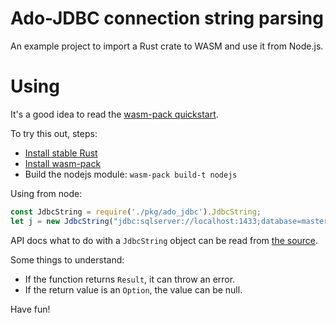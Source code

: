 # Ado-JDBC connection string parsing

An example project to import a Rust crate to WASM and use it from Node.js.

# Using

It's a good idea to read the [wasm-pack
quickstart](https://rustwasm.github.io/wasm-pack/book/quickstart.html).

To try this out, steps:

- [Install stable Rust](https://rustup.rs/)
- [Install wasm-pack](https://rustwasm.github.io/wasm-pack/installer/)
- Build the nodejs module: `wasm-pack build-t nodejs`

Using from node:

``` javascript
const JdbcString = require('./pkg/ado_jdbc').JdbcString;
let j = new JdbcString("jdbc:sqlserver://localhost:1433;database=master;user=SA;password=<YourStrong@Passw0rd>;trustServerCertificate=true;encrypt=DANGER_PLAINTEXT");
```

API docs what to do with a `JdbcString` object can be read from [the source](src/lib.rs).

Some things to understand:

- If the function returns `Result`, it can throw an error.
- If the return value is an `Option`, the value can be null.

Have fun!
